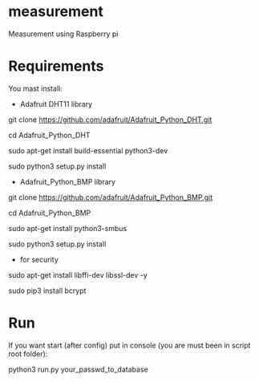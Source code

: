 # measurement

Measurement using Raspberry pi

# Requirements

You mast install:

* Adafruit DHT11 library

git clone https://github.com/adafruit/Adafruit_Python_DHT.git

cd Adafruit_Python_DHT

sudo apt-get install build-essential python3-dev

sudo python3 setup.py install

* Adafruit_Python_BMP library

git clone https://github.com/adafruit/Adafruit_Python_BMP.git

cd Adafruit_Python_BMP

sudo apt-get install python3-smbus

sudo python3 setup.py install

* for security

sudo apt-get install libffi-dev libssl-dev -y

sudo pip3 install bcrypt

# Run

If you want start (after config) put in console (you are must been in script root folder):

python3 run.py your_passwd_to_database
